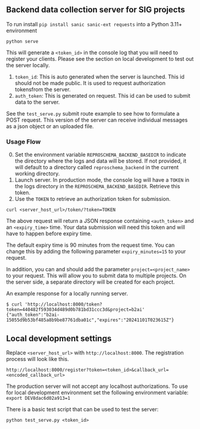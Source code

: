 ## Backend data collection server for SIG projects 

To run install `pip install sanic sanic-ext requests` into a Python 3.11+ environment

```shell
python serve
```
This will generate a `<token_id>` in the console log that you will need to 
register your clients. Please see the section on local development to test out 
the server locally.

1. `token_id`: This is auto generated when the server is launched. This id should 
not be made public. It is used to request authorization tokensfrom the server.
2. `auth_token`: This is generated on request. This id can be used to submit data to
the server.

See the `test_serve.py` submit route example to see how to formulate a POST 
request. This version of the server can receive individual messages as a json object or 
an uploaded file.

### Usage Flow

0. Set the environment variable `REPROSCHEMA_BACKEND_BASEDIR` to indicate the directory
where the logs and data will be stored. If not provided, it will default to a 
directory called `reproschema_backend` in the current working directory.
1. Launch server. In production mode, the console log will have a `TOKEN` in the logs 
directory in the `REPROSCHEMA_BACKEND_BASEDIR`. Retrieve this token. 
2. Use the `TOKEN` to retrieve an authorization token for submission.

```
curl <server_host_url>/token/?token=TOKEN
```

The above request will return a JSON response containing `<auth_token>` and an 
`<expiry_time>` time. Your data submission will need this token and will have 
to happen before expiry time.

The default expiry time is 90 minutes from the request time. You can change this 
by adding the following parameter `expiry_minutes=15` to your request.

In addition, you can and should add the parameter `project=<project_name>` to your 
request. This will allow you to submit data to multiple projects. On the server side,
a separate directory will be created for each project.

An example response for a locally running server.

```shell
$ curl 'http://localhost:8000/token?token=440482f593034d489d0b781bd31ccc3d&project=b2ai'
{"auth_token":"b2ai-15055d9b53bf485a8b9be87761dba01c","expires":"20241101T023615Z"}
```

## Local development settings

Replace `<server_host_url>` with `http://localhost:8000`. The registration
process will look like this.

`http://localhost:8000/register?token=<token_id>&callback_url=<encoded_callback_url>`

The production server will not accept any localhost authorizations. To use for 
local development environment set the following environment variable: 
`export DEV8dac6d02a913=1`

There is a basic test script that can be used to test the server:

```
python test_serve.py <token_id>
```